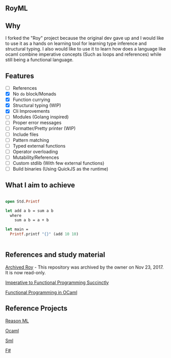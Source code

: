 ## RoyML

## Why
I forked the "Roy" project because the original dev gave up and I would like to use it
as a hands on learning tool for learning type inference and structural typing.
I also would like to use it to learn how does a language like ocaml combine 
imperative concepts (Such as loops and references) while still being a functional language.

## Features
- [ ] References
- [X] No `do` block/Monads
- [X] Function currying
- [X] Structural typing (WIP)
- [X] Cli Improvements
- [ ] Modules (Golang inspired)
- [ ] Proper error messages
- [ ] Formatter/Pretty printer (WIP)
- [ ] Include files
- [ ] Pattern matching
- [ ] Typed external functions
- [ ] Operator overloading
- [ ] Mutability/References
- [ ] Custom stdlib (With few external functions)
- [ ] Build binaries (Using QuickJS as the runtime)

## What I aim to achieve
```ocaml

open Std.Printf

let add a b = sum a b
  where
    sum a b = a + b

let main = 
  Printf.printf "{}" (add 10 10)
  
```

## References and study material
[Archived Roy](https://github.com/puffnfresh/roy) - This repository was archived by the owner on Nov 23, 2017. It is now read-only.

[Imperative to Functional Programming Succinctly](https://www.syncfusion.com/succinctly-free-ebooks/imperative)

[Functional Programming in OCaml](https://www.ps.uni-saarland.de/~smolka/drafts/prog2021.pdf)

## Reference Projects
[Reason ML](https://reasonml.github.io/en/)

[Ocaml](https://ocaml.org/)

[Sml](https://smlfamily.github.io/)

[F#](https://fsharp.org/)

